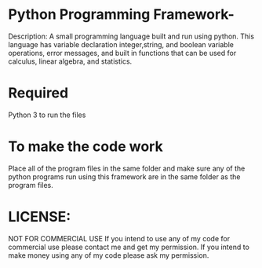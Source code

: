 # Python Programming Framework-

Description: A small programming language built and run using python. This language has variable declaration integer,string, and boolean variable operations, error messages, and built in functions that can be used for calculus, linear algebra, and statistics. 

# Required 
Python 3 to run the files 

# To make the code work
Place all of the program files in the same folder and make sure any of the python programs run using this framework are in the same folder as the program files. 

# LICENSE:

NOT FOR COMMERCIAL USE If you intend to use any of my code for commercial use please contact me and get my permission. If you intend to make money using any of my code please ask my permission.

